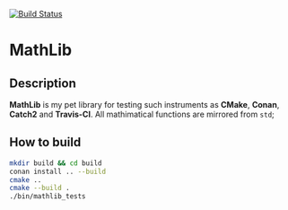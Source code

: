 [![Build Status](https://travis-ci.org/zaurilla/MathLib.svg?branch=master)](https://travis-ci.org/zaurilla/MathLib)

# MathLib

## Description

**MathLib** is my pet library for testing such instruments as **CMake**, **Conan**, **Catch2** and **Travis-CI**. All mathimatical functions are mirrored from `std`;

## How to build
```bash
mkdir build && cd build
conan install .. --build
cmake ..
cmake --build .
./bin/mathlib_tests
```
